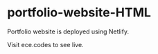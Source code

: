 # portfolio-website-HTML
Portfolio website is deployed using Netlify. 

Visit ece.codes to see live.
